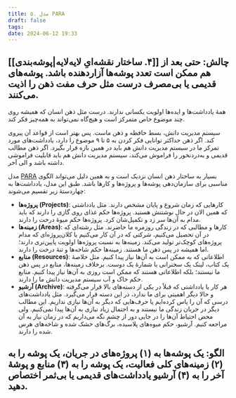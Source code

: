 ```yaml
---
title: ۵. مدل PARA
draft: false
tags: 
date: 2024-06-12 19:33
---
```

## چالش: حتی بعد از [[۴. ساختار نقشه‌ایِ لایه‌لایه|پوشه‌بندی]] هم ممکن است تعدد پوشه‌ها آزاردهنده باشد. پوشه‌های قدیمی یا بی‌مصرف درست مثل حرف مفت ذهن را اذیت می‌کنند.

همهٔ یادداشت‌ها و ایده‌ها اولویت یکسانی ندارند. درست مثل ذهن انسان که همیشه روی چند موضوع خاص متمرکز است و هیچ‌گاه نمی‌تواند به همه‌چیز فکر کند.

سیستم مدیریت دانش، بسط حافظه و ذهن ماست. پس بهتر است از قواعد آن پیروی کند. اگر ذهن حداکثر توانایی فکر کردن به ۵ تا ۹ موضوع را دارد، یادداشت‌های مورد تمرکز ما در سیستم مدیریت دانش هم باید در همین بازه قرار بگیرد. اگر ذهن مطالب قدیمی و به‌دردنخور را فراموش می‌کند، سیستم مدیریت دانش هم باید قابلیت فراموشی داشته باشد و الی آخر.

مدل [PARA](https://fortelabs.com/blog/para/) بسیار به ساختار ذهن انسان نزدیک است و به همین دلیل می‌تواند الگوی مناسبی برای سازمان‌دهی پوشه‌ها و پروژه‌ها و کارها باشد. طبق این مدل، یادداشت‌ها به چهاردستهٔ زیر تقسیم می‌شوند:

- **پروژه‌ها (Projects)**: کارهایی که زمان شروع و پایان مشخص دارند. مثل یادداشتی که همین الان در حال نوشتنش هستید. پروژه‌ها حکم غذای روی گازی را دارند که باید مدام به آن‌ها سر زد و تکمیل‌شان کرد. پروژه‌ها حکم میوهٔ درخت را دارند.
- **زمینه‌ها (Areas)**: کارها و مطالبی که در زندگی روزمره ما حاضرند. مثل رشته‌ای که در آن تحصیل می‌کنیم، شرکتی که در آن کار می‌کنیم یا کلان‌پروژه‌ای که مدام پروژه‌های کوچک‌تر تولید می‌کند. زمینه‌ها به نسبت پروژه‌ها اولویت پایین‌تری دارند؛ اما همیشه در پس ذهن ما هستند. زمینه‌ها حکم شاخه‌ها و تنهٔ درخت را دارند.
- **منابع (Resources)**: اطلاعاتی که به ممکن است به آن‌ها نیاز پیدا کنیم. مثل خلاصهٔ یک کتاب، لینک یک سخنرانی یا شمارهٔ یک دوست. برخلاف زمینه‌ها، منابع در پس ذهن ما نیستند؛ بلکه اطلاعاتی هستند که ممکن است روزی به آن‌ها نیاز پیدا کنیم. منابع حکم خاک و آب سیستم مدیریت دانش ما را دارند.
- **آرشیو (Archive)**: هر کار یا یادداشتی که قبلاً در یکی از دسته‌های بالا قرار می‌گرفته و حالا دیگر اهمیتی برای ما ندارد، در این دسته قرار می‌گیرد. مثل یادداشت‌های درسی که آن را پاس کرده‌ایم یا حرف‌هایی که دیگر به آن‌ها نیازی نداریم. این مطالب دیگر در جریان زندگی ما نیستند و به احتمال زیاد نیازی به آن‌ها پیدا نمی‌کنیم. ولی محض احتیاط آن‌ها را در جایی دور از چشم نگه می‌داریم که در زمان نیاز به آن مراجعه کنیم. آرشیو، حکم میوه‌های پلاسیده، برگ‌های خشک شده و شاخه‌های هرس شده را دارند. 

## الگو: یک پوشه‌ها به (۱) پروژه‌های در جریان، یک پوشه را به (۲) زمینه‌های کلی فعالیت، یک پوشه را به (۳) منابع و پوشهٔ آخر را به (۴) آرشیو یادداشت‌های قدیمی یا بی‌ثمر اختصاص دهید.
